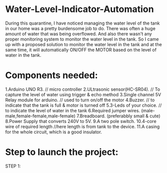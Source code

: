 # Water-Level-Indicator-Automation

During this quarantine, I have noticed managing the water level of the tank in our home was a pretty burdensome job to do. There was often a huge amount of water that was being overflowed. And also there wasn't any proper monitoring system to monitor the water level in the tank. So I came up with a proposed solution to monitor the water level in the tank and at the same time, it will automatically ON/OFF the MOTOR based on the level of water in the tank. 

# Components needed:
1.Arduino UNO R3. // micro controller 
2.ULtrasonic sensor(HC-SR04). // To capture the level of water using trigger & echo method
3.Single channel 5V Relay module for arduino. // used to turn on/off the motor 
4.Buzzer. // to indicate that the tank is full & motor is turned off
5.3-Leds of your choice. // to indicate the level of water in the tank 
6.Required jumper wires. (male-male,female-female,male-female)
7.Breadboard. (preferabbly small & cute)
8.Power Supply that converts 240V to 5V.
9.A two pole switch. 
10.4-core wire of required length //here length is from tank to the device.
11.A casing for the whole circuit, which is a good insulator.

# Step to launch the project:

STEP 1: 
